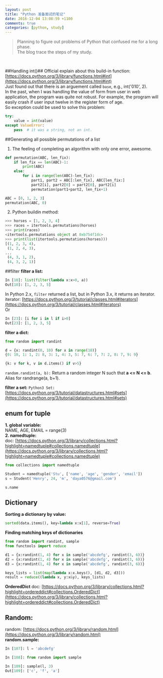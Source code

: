 ```yaml
---
layout: post
title: "Python 准备面试的笔记"
date: 2016-12-04 13:08:59 +1100
comments: true
categories: [python, study]
---
```


> Planning to figure out problems of Python that confused me for a long phase.      
The blog trace the steps of my study.    

<!--more-->
<br>  


##Handling int()##
Official explain about this build-in function: [https://docs.python.org/3/library/functions.html#int](https://docs.python.org/3/library/functions.html#int)     
Just found out that there is an arguement called `base`,  e.g., int('010', 2).       
In the past, when I was handling the value of form from user in web application, the program was quite not robust. For example, the program will easily crash if user input twelve in the register form of age.      
So exception could be used to solve this problem:     
```python
try:
    value = int(value)
except ValueError:
    pass  # it was a string, not an int.

```

##Generating all possible permutations of a list
1. The feeling of completing an algorithm with only one error, awesome.         
```python
def permutation(ABC, len_fix):
    if len_fix == len(ABC)-1:
        print(ABC)
    else:
        for i in range(len(ABC)-len_fix):
            part1, part2 = ABC[:len_fix], ABC[len_fix:]
            part2[i], part2[0] = part2[0], part2[i]
            permutation(part1+part2, len_fix+1)

ABC = [0, 1, 2, 3]
permutation(ABC, 0)
```
2. Python buildin method:
``` python
>>> horses = [1, 2, 3, 4]
>>> races = itertools.permutations(horses)
>>> print(races)
<itertools.permutations object at 0xb754f1dc>
>>> print(list(itertools.permutations(horses)))
[(1, 2, 3, 4),
 (1, 2, 4, 3),
...
 (4, 3, 1, 2),
 (4, 3, 2, 1)]
```


##filter
**filter a list:**
```python
In [10]: list(filter(lambda x:x>0, a))
Out[10]: [1, 2, 3, 5]
```
In Python 2.x, `filter` returned a list, but in Python 3.x, it returns an iterator.      
iterator: [https://docs.python.org/3/tutorial/classes.html#iterators](https://docs.python.org/3/tutorial/classes.html#iterators)     
Or     
```python
In [23]: [i for i in l if i>0]
Out[23]: [1, 2, 3, 5]
```

**filter a dict:**
```python
from random import randint

d = {x: randint(0, 10) for x in range(10)}
{0: 10, 1: 1, 2: 8, 3: 1, 4: 3, 5: 7, 6: 7, 7: 2, 8: 7, 9: 9}

{k: v for k, v in d.items() if v>5}
```
`random.randint(a, b):` Return a random integer N such that **a <= N <= b**. Alias for randrange(a, b+1).      

**filter a set:**
`Python3 Set: `[https://docs.python.org/3/tutorial/datastructures.html#sets](https://docs.python.org/3/tutorial/datastructures.html#sets)     


## enum for tuple
**1. global variable:**    
NAME, AGE, EMAIL = range(3)     
**2. namedtuple:**      
doc: [https://docs.python.org/3/library/collections.html?highlight=namedtuple#collections.namedtuple](https://docs.python.org/3/library/collections.html?highlight=namedtuple#collections.namedtuple)    
```python
from collections import namedtuple

Student = namedtuple('Stu', ['name', 'age', 'gender', 'email'])
s = Student('Henry', 24, 'm', 'daya0576@gmail.com')

s.name
```

## Dictionary
**Sorting a dictionary by value:**    
```python
sorted(data.items(), key=lambda x:x[1], reverse=True)
```
**Finding matching keys of dictionaries**    
```python
from random import randint, sample
from functools import reduce

d1 = {x:randint(1, 4) for x in sample('abcdefg', randint(3, 6))}
d2 = {x:randint(1, 4) for x in sample('abcdefg', randint(3, 6))}
d3 = {x:randint(1, 4) for x in sample('abcdefg', randint(3, 6))}

keys_lists = list(map(lambda x:x.keys(), [d1, d2, d3]))
result = reduce((lambda x, y:x&y), keys_lists)
```
**OrderedDict**
doc: [https://docs.python.org/3/library/collections.html?highlight=ordereddict#collections.OrderedDict](https://docs.python.org/3/library/collections.html?highlight=ordereddict#collections.OrderedDict)    


## Random:
random: [https://docs.python.org/3/library/random.html](https://docs.python.org/3/library/random.html)      
**random.sample:**   
```python
In [107]: l = 'abcdefg'

In [108]: from random import sample

In [109]: sample(l, 3)
Out[109]: ['c', 'f', 'a']
```


##

